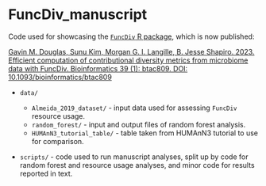 # FuncDiv_manuscript

Code used for showcasing the [`FuncDiv` R package](https://github.com/gavinmdouglas/FuncDiv), which is now published:
    
[Gavin M. Douglas, Sunu Kim, Morgan G. I. Langille, B. Jesse Shapiro. 2023. Efficient computation of contributional diversity metrics from microbiome data with FuncDiv. Bioinformatics 39 (1): btac809. DOI: 10.1093/bioinformatics/btac809](https://doi.org/10.1093/bioinformatics/btac809)

* `data/`
  * `Almeida_2019_dataset/` - input data used for assessing `FuncDiv` resource usage.
  * `random_forest/` - input and output files of random forest analysis.
  * `HUMAnN3_tutorial_table/` - table taken from HUMAnN3 tutorial to use for comparison.
  
* `scripts/` - code used to run manuscript analyses, split up by code for random forest and resource usage analyses, and minor code for results reported in text.

